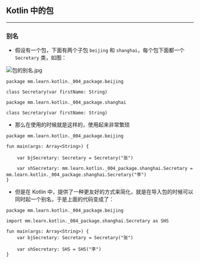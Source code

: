 ## Kotlin 中的包

---

### 别名

+ 假设有一个包，下面有两个子包 `beijing` 和 `shanghai`，每个包下面都一个 `Secretary` 类，如图：

![包的别名.jpg](https://upload-images.jianshu.io/upload_images/1135454-e6f3ccfb08582a74.jpg?imageMogr2/auto-orient/strip%7CimageView2/2/w/1240)

```
package mm.learn.kotlin._004_package.beijing

class Secretary(var firstName: String)
```

```
package mm.learn.kotlin._004_package.shanghai

class Secretary(var firstName: String)
```

+ 那么在使用的时候就是这样的，使用起来非常繁琐

```
package mm.learn.kotlin._004_package.beijing

fun main(args: Array<String>) {

    var bjSecretary: Secretary = Secretary("张")

    var shSecretary: mm.learn.kotlin._004_package.shanghai.Secretary = mm.learn.kotlin._004_package.shanghai.Secretary("李")
}
```

+ 但是在 Kotlin 中，提供了一种更友好的方式来简化，就是在导入包的时候可以同时起一个别名，于是上面的代码变成了：

```
package mm.learn.kotlin._004_package.beijing

import mm.learn.kotlin._004_package.shanghai.Secretary as SHS

fun main(args: Array<String>) {
    var bjSecretary: Secretary = Secretary("张")

    var shSecretary: SHS = SHS("李")
}
```
